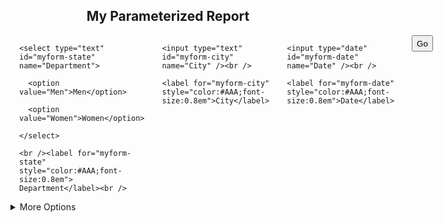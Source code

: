 <form action="/dashboards/57" method="get">

<h2><center>My Parameterized Report</center></h2>

<input type="hidden" name="run" value="1" />

<div style="display:flex">

  <div style="margin:0 1em">

    <select type="text" id="myform-state" name="Department">

      <option value="Men">Men</option>

      <option value="Women">Women</option>

    </select>

    <br /><label for="myform-state" style="color:#AAA;font-size:0.8em"> Department</label><br />

  </div>

  <div style="margin:0 1em">

    <input type="text" id="myform-city" name="City" /><br />

    <label for="myform-city" style="color:#AAA;font-size:0.8em">City</label>

  </div>

  <div style="margin:0 1em">

    <input type="date" id="myform-date" name="Date" /><br />

    <label for="myform-date" style="color:#AAA;font-size:0.8em">Date</label>

  </div>

  <div style="margin:0 1em">

   <input type="submit" value="Go" name="" style="height:2em" />

  </div>

</div>

<details>

  <summary>More Options</summary>

  <table>



  <tr><td><label for="myform-opt0">Datetime: </label></td>

  <td><input type="datetime-local" id="myform-opt0" name="My_Datetime" /></td></tr>

  <tr><td><label for="myform-opt1">Month: </label></td>

  <td><input type="month" id="myform-opt1" name="My_Month" /></td></tr>

  <tr><td><label for="myform-opt2">Number: </label></td>

  <td><input type="number" id="myform-opt2" name="My_Number" min="1" step="1" max="10" /></td></tr>

  <tr><td><label for="myform-opt3">Range: </label></td>

  <td><input type="range" id="myform-opt3" name="My_Range" /></td></tr>

  <tr><td><label for="myform-opt4">Email: </label></td>

  <td><input type="email" id="myform-opt4" name="My_Email" /></td></tr>

  <tr><td><b>Pick one:</b></td>

  <td>

  <input type="radio" id="myform-mode-day" name="Mode" value="d" checked="checked" />

  <label for="myform-mode-day" >Day</label> &nbsp;

  <input type="radio" id="myform-mode-week" name="Mode" value="w" />

  <label for="myform-mode-week">Week</label> &nbsp;

  <input type="radio" id="myform-mode-month" name="Mode" value="m" />

  <label for="myform-mode-month">Month</label>

  </td></tr>

  <tr><td><b>Pick any:</b></td>

  <td>

  <input type="checkbox" id="myform-check-a" name="Checks" value="web" checked="checked" />

  <label for="myform-check-a" >Web</label> &nbsp;

  <input type="checkbox" id="myform-check-b" name="Checks" value="android" checked="checked"  />

  <label for="myform-check-week">Android</label> &nbsp;

  <input type="checkbox" id="myform-check-c" name="Checks" value="ios" checked="checked"  />

  <label for="myform-check-c">iOS</label>

  </td></tr>

</details>

</form>
